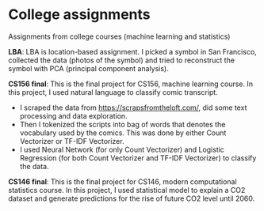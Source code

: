 # College assignments
Assignments from college courses (machine learning and statistics)

**LBA**: LBA is location-based assignment. I picked a symbol in San Francisco, collected the data (photos of the symbol)  and tried to reconstruct the symbol with PCA (principal component analysis).

**CS156 final**: This is the final project for CS156, machine learning course. In this project, I used natural language to classify comic transcript.
- I scraped the data from https://scrapsfromtheloft.com/, did some text processing and data exploration.
- Then I tokenized the scripts into bag of words that denotes the vocabulary used by the comics. This was done by either Count Vectorizer or TF-IDF Vectorizer.
- I used Neural Network (for only Count Vectorizer) and Logistic Regression (for both Count Vectorizer and TF-IDF Vectorizer) to classify the data.

**CS146 final**: This is the final project for CS146, modern computational statistics course. In this project, I used statistical model to explain a CO2 dataset and generate predictions for the rise of future CO2 level until 2060.
